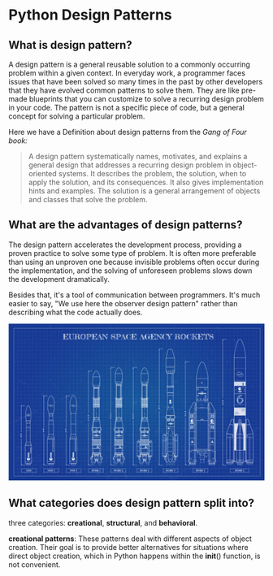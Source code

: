 # Python Design Patterns

## What is design pattern?

A design pattern is a general reusable solution to a commonly occurring problem within a given context. In everyday work, a programmer faces issues that have been solved so many times in the past by other developers that they have evolved common patterns to solve them. They are like pre-made blueprints that you can customize to solve a recurring design problem in your code. The pattern is not a specific piece of code, but a general concept for solving a particular problem. 

Here we have a Definition about design patterns from the _Gang of Four book:_

> A design pattern systematically names, motivates, and explains a general design that addresses a recurring design problem in object-oriented systems. It describes the problem, the solution, when to apply the solution, and its consequences. It also gives implementation hints and examples. The solution is a general arrangement of objects and classes that solve the problem.

## What are the advantages of design patterns?

The design pattern accelerates the development process, providing a proven practice to solve some type of problem. It is often more preferable than using an unproven one because invisible problems often occur during the implementation, and the solving of unforeseen problems slows down the development dramatically.

Besides that, it's a tool of communication between programmers. It's much easier to say, "We use here the observer design pattern" rather than describing what the code actually does.

![Example Of a Blueprint!](../.gitbook/assets/m5gzo7ngncq31.jpg)

## What categories does design pattern split into?

three categories: **creational**, **structural**, and **behavioral**.

**creational patterns**: These patterns deal with different aspects of object creation. Their goal is to provide better alternatives for situations where direct object creation, which in Python happens within the **init**\(\) function, is not convenient.



  


